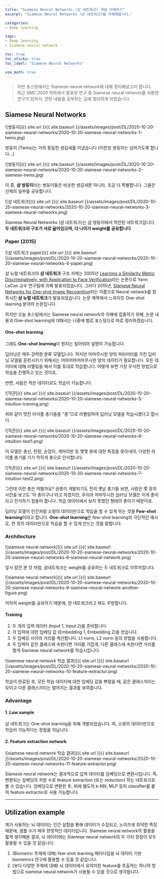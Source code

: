 ```yaml
---
title: "Siamese Neural Networks (샴 네트워크) 개념 이해하기"
excerpt: "Siamese Neural Networks (샴 네트워크)를 이해해봅시다."

categories:
- Deep learning

tags:
- Deep learning
- Siamese neural network

toc: true
toc_sticky: true
toc_label: "Siamese Neural Networks"

use_math: true
---
```


> 이번 포스팅에서는 Siamese neural network에 대해 정리해보고자 합니다.  
> 최근 SMC 2020 학회에서 발표된 연구 중 Siamese neural network를 사용한 연구가 있어서, 관련 내용을 공부하는 김에 정리하게 되었습니다. 

## Siamese Neural Networks

![쌍둥이]({{ site.url }}{{ site.baseurl }}/assets/images/post/DL/2020-10-20-siamese-neural-networks/2020-10-20-siamese-neural-networks-1-twins.jpg)

쌍둥이 (Twins)는 거의 동일한 생김새를 지녔습니다 (이란성 쌍둥이는 넘어가도록 합니다...)

![쌍둥이]({{ site.url }}{{ site.baseurl }}/assets/images/post/DL/2020-10-20-siamese-neural-networks/2020-10-20-siamese-neural-networks-2-siamese-twins.jpg)

이 중, **샴 쌍둥이**라는 쌍둥이들은 비슷한 생김새뿐 아니라, 조금 더 특별합니다. 그들은 신체의 일부를 공유합니다.

![샴 네트워크]({{ site.url }}{{ site.baseurl }}/assets/images/post/DL/2020-10-20-siamese-neural-networks/2020-10-20-siamese-neural-networks-3-siamese-neural-networks.png)

Siamese Neural Networks (샴 네트워크)는 샴 쌍둥이에서 착안된 네트워크입니다. **두 네트워크의 구조가 서로 닮아있으며, 더 나아가 weight를 공유합니다**

### Paper (2015)

![샴 네트워크 paper]({{ site.url }}{{ site.baseurl }}/assets/images/post/DL/2020-10-20-siamese-neural-networks/2020-10-20-siamese-neural-networks-4-paper.png)

샴 뉴럴 네트워크의 **샴 네트워크** 구조 자체는 2005년 [Learning a Similarity Metric Discriminatively, with Application to Face
Verification](http://yann.lecun.com/exdb/publis/pdf/chopra-05.pdf)라는 논문으로 Yann LeCun 교수 연구팀에 의해 발표되었습니다. 그러다 2015년, [Siamese Neural Networks for One-shot Image Recognition](https://www.cs.cmu.edu/~rsalakhu/papers/oneshot1.pdf)라는 이름으로 Neural network를 접목시킨 **샴 뉴럴 네트워크**가 발표되었습니다. 논문 제목에서 느껴지듯 One-shot learning 분야의 논문입니다.

하지만 오늘 포스팅에서는 Siamese neural network의 이해에 집중하기 위해, 논문 내용과 One-shot learning에 대해서는 나중에 별로 포스팅으로 따로 정리하겠습니다. 

#### One-shot learning

그래도 **One-shot learning**이 뭔지는 짚어둬야 설명이 가능합니다.

딥러닝은 매우 강력한 분류 모델입니다. 하지만 어마무시한 양의 파라미터를 가진 딥러닝 모델을 훈련시키기 위해서는 어마어마어마무시한 양의 데이터가 필요합니다. 모든 데이터에 대해 라벨링을 해서 이를 토대로 학습합니다. 어떻게 보면 가장 무식한 방법으로 학습을 진행하고 있는 것이죠.

반면, 사람은 적은 데이터로도 학습이 가능합니다.

![직관]({{ site.url }}{{ site.baseurl }}/assets/images/post/DL/2020-10-20-siamese-neural-networks/2020-10-20-siamese-neural-networks-5-intuition-training.png)

위와 같이 멋진 라이플 총기들을 "총"으로 라벨링하여 딥러닝 모델을 학습시켰다고 합시다.

![직관]({{ site.url }}{{ site.baseurl }}/assets/images/post/DL/2020-10-20-siamese-neural-networks/2020-10-20-siamese-neural-networks-6-intuition-test1.png)

이 모델은 총신, 탄창, 손잡이, 개머리판 등 몇몇 총에 대한 특징을 찾아내어, 다양한 라이플 총기를 기가 막히게 총으로 인식합니다.

![직관]({{ site.url }}{{ site.baseurl }}/assets/images/post/DL/2020-10-20-siamese-neural-networks/2020-10-20-siamese-neural-networks-7-intuition-test2.png)

그런데 이런 총은 어떨까요? 권총이 개발되기도 전의 옛날 총기들 보면, 사람은 몇 장의 사진을 보고도 '아 총이구나'라고 하겠지만, 우리의 어마무시한 딥러닝 모델은 이게 총이라고 인식하기 힘들어 합니다. 학습 데이터에서 보지 못했던 형태의 총이기 때문이죠.

딥러닝 모델이 인간처럼 소량의 데이터만으로 학습을 할 수 있게 하는 것을 **Few-shot learning**이라고 합니다. **One-shot learning**은 few-shot learning의 극단적인 예시로, 한 장의 데이터만으로 학습을 할 수 있게 만드는 것을 말합니다.

### Architecture

![siamese neural network]({{ site.url }}{{ site.baseurl }}/assets/images/post/DL/2020-10-20-siamese-neural-networks/2020-10-20-siamese-neural-networks-8-siamese-neural-network.png)

앞서 잠깐 본 것 처럼, 샴네트워크는 weight를 공유하는 두 네트워크로 이루어집니다. 

![siamese neural network]({{ site.url }}{{ site.baseurl }}/assets/images/post/DL/2020-10-20-siamese-neural-networks/2020-10-20-siamese-neural-networks-9-siamese-neural-network-another-figure.png)

어차피 weight를 공유하기 때문에, 한 네트워크라고 봐도 무방합니다.

#### Training

1. 두 개의 입력 데이터 (Input 1, Input 2)를 준비합니다.
2. 각 입력에 대한 임베딩 값 (Embedding 1, Embedding 2)을 얻습니다.
3. 두 임베딩 사이의 거리를 계산합니다. L1 norm, L2 norm 등의 방법을 사용합니다.
4. 두 입력이 같은 클래스에 속한다면 거리를 가깝게, 다른 클래스에 속한다면 거리를 멀게 Siamese neural network를 학습시킵니다.

![siamese neural network 학습 결과]({{ site.url }}{{ site.baseurl }}/assets/images/post/DL/2020-10-20-siamese-neural-networks/2020-10-20-siamese-neural-networks-10-feature-extractor.png)

학습이 완료된 후, 모든 학습 데이터에 대한 임베딩 값을 뿌렸을 때, 같은 클래스끼리는 모이고 다른 클래스끼리는 멀어지는 결과를 보여줍니다.

### Advantage

#### 1. Low sample

샴 네트워크는 One-shot learning을 위해 개발되었습니다. 즉, 소량의 데이터만으로 학습이 가능하다는 장점을 지닙니다.

#### 2. Feature extraction network

![siamese neural network 학습 결과]({{ site.url }}{{ site.baseurl }}/assets/images/post/DL/2020-10-20-siamese-neural-networks/2020-10-20-siamese-neural-networks-11-feature-extractor.png)

Siamese neural network는 결과적으로 입력 데이터를 임베딩으로 변환시킵니다. 즉, 변환되는 임베딩의 차원 수로 feature extraction (또는 reduction) 하는 네트워크로 볼 수 있습니다. 임베딩으로 변환한 후, 뒤에 별도의 k-NN, MLP 등의 classifier를 붙여 feature extractor로 사용 가능합니다.

---

## Utilization example

제가 사용하는 뇌 데이터는 인간 실험을 통해 데이터가 수집되고, 노이즈에 취약한 특징 때문에, 샘플 수가 매우 한정적인 데이터입니다. Siamese neural network의 활용을 짧게 생각해본 결과, 뇌 데이터에는 Siamese neural network의 두 가지 장점이 모두 활용될 수 있을 것 같습니다.

1. (Biometric 주제에 대해) few-shot learning 패러다임을 뇌 데이터 기반 biometrics 연구에 활용할 수 있을 것 같습니다.
2. (보다 다양한 주제에 대해) 뇌 데이터에서 유의미한 feature를 추출하는 하나의 방법으로 siamese neural network가 사용될 수 있을 것으로 생각됩니다.